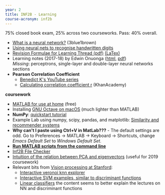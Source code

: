 ```yaml
---
year: 2
title: INF2B - Learning
course-acronym: inf2b
---
```


75% closed book exam, 25% across two courseworks. Pass: 40% overall.


- [What is a neural network?](https://www.youtube.com/watch?v=aircAruvnKk) (3blue1brown)
- [Using neural nets to recognise handwritten digits](http://neuralnetworksanddeeplearning.com/chap1.html)
- [Revision Formulae for Learning Thread (pdf)](/resources/inf2b/Inf2B_Formulae.pdf) [(LaTex)](/resources/inf2b/Inf2B_Formulae.tex)
- Learning notes (2017-18) by Edwin Onuonga ([html](https://notes.eonu.net/topics/learning/notes.html), [pdf](https://notes.eonu.net/topics/learning/notes.pdf))<br/>_Missing_: perceptrons, single-layer and double-layer neural networks sections
- **Pearson Correlation Coefficient**
  - [Benedict K's YouTube series](https://www.youtube.com/playlist?list=PLBb5Losa2uqGClVDDErdTaY1_RCyuH3mr)
  - [Calculating correlation coefficient r](https://www.khanacademy.org/math/ap-statistics/bivariate-data-ap/correlation-coefficient-r/v/calculating-correlation-coefficient-r) (KhanAcademy)

**coursework**

- [MATLAB for use at home](https://www.ed.ac.uk/information-services/computing/desktop-personal/software/main-software-deals/matlab/matlab-homeuse) (free)
- Installing [GNU Octave on macOS](http://www.schoeps.org/home/2018/01/how-to-compile-gnu-octave-with-openblas-on-macos/) (much lighter than MATLAB)
- **NumPy**: [quickstart tutorial](https://docs.scipy.org/doc/numpy-dev/user/quickstart.html)
- Example Lab using numpy, scipy, pandas, and matplotlib: [Similarity and recommender systems](https://github.com/bnelo12/ALD/blob/master/Similarity%20and%20Recommender%20Systems.ipynb)
- **Why can't I paste using Ctrl+V in MatLab???** - The default settings are odd. Go to Preferences -> MATLAB -> Keyboard -> Shortcuts, change _Emacs Default Set_ to _Windows Default Set_.
- **[Run MATLAB scripts from the command line](https://pastebin.com/tCai2Jx1)**
- [Inf2B File Checker](https://github.com/veselypeta/File_Checker_inf2b)
- [Intuition of the relation between PCA and eigenvectors](https://stats.stackexchange.com/a/140579) (useful for 2019 coursework)
- Relevant bits from [Vision processing at Stanford](http://cs231n.github.io/):
   - [Interactive veronoi knn explorer](http://vision.stanford.edu/teaching/cs231n-demos/knn/)
   - [Interactive SVM examples, similar to discriminant functions](http://vision.stanford.edu/teaching/cs231n-demos/linear-classify/)
   - [Linear classifiers](http://cs231n.github.io/linear-classify/) the content seems to better explain the lectures on NN and discriminant functions
